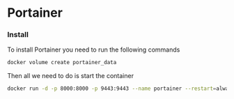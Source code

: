 # Portainer

### Install

To install Portainer you need to run the following commands
```bash
docker volume create portainer_data
```

Then all we need to do is start the container
```bash
docker run -d -p 8000:8000 -p 9443:9443 --name portainer --restart=always -v /var/run/docker.sock:/var/run/docker.sock -v portainer_data:/data portainer/portainer-ce:2.21.2
```